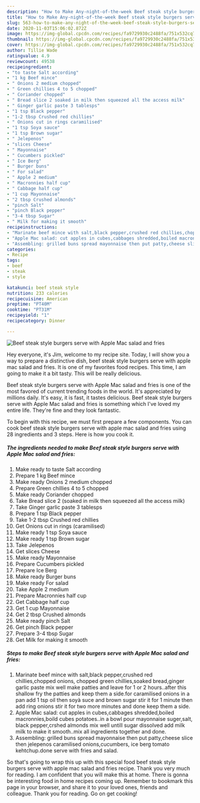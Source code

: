 ```yaml
---
description: "How to Make Any-night-of-the-week Beef steak style burgers serve with Apple Mac salad and fries"
title: "How to Make Any-night-of-the-week Beef steak style burgers serve with Apple Mac salad and fries"
slug: 563-how-to-make-any-night-of-the-week-beef-steak-style-burgers-serve-with-apple-mac-salad-and-fries
date: 2020-11-03T15:06:02.872Z
image: https://img-global.cpcdn.com/recipes/fa9729930c2488fa/751x532cq70/beef-steak-style-burgers-serve-with-apple-mac-salad-and-fries-recipe-main-photo.jpg
thumbnail: https://img-global.cpcdn.com/recipes/fa9729930c2488fa/751x532cq70/beef-steak-style-burgers-serve-with-apple-mac-salad-and-fries-recipe-main-photo.jpg
cover: https://img-global.cpcdn.com/recipes/fa9729930c2488fa/751x532cq70/beef-steak-style-burgers-serve-with-apple-mac-salad-and-fries-recipe-main-photo.jpg
author: Tillie Wade
ratingvalue: 4.9
reviewcount: 49538
recipeingredient:
- "to taste Salt according"
- "1 kg Beef mince"
- " Onions 2 medium chopped"
- " Green chillies 4 to 5 chopped"
- " Coriander chopped"
- " Bread slice 2 soaked in milk then squeezed all the access milk"
- " Ginger garlic paste 3 tablesps"
- "1 tsp Black pepper"
- "1-2 tbsp Crushed red chillies"
- " Onions cut in rings caramilised"
- "1 tsp Soya sauce"
- "1 tsp Brown sugar"
- " Jelepenos"
- "slices Cheese"
- " Mayonnaise"
- " Cucumbers pickled"
- " Ice Berg"
- " Burger buns"
- " For salad"
- " Apple 2 medium"
- " Macronnies half cup"
- " Cabbage half cup"
- "1 cup Mayonnaise"
- "2 tbsp Crushed almonds"
- "pinch Salt"
- "pinch Black pepper"
- "3-4 tbsp Sugar"
- " Milk for making it smooth"
recipeinstructions:
- "Marinate beef mince with salt,black pepper,crushed red chillies,chopped onions, chopped green chillies,soaked bread,ginger garlic paste mix well make patties and leave for 1 or 2 hours..after this shallow fry the patties and keep them a side.for caramilised onions in a pan add 1 tsp oil then soyà suce and brown sugar stir it for 1 minute then add ring onions stir it for two more minutes and done keep them a side."
- "Apple Mac salad: cut apples in cubes,cabbages shredded,boiled macronnies,boild cubes potatoes..in a bowl pour mayonnaise suger,salt, black pepper,crshed almonds mix well untill sugar dissolved add milk milk to make it smooth..mix all ingredients together and done."
- "Assembling: grilled buns spread mayonnaise then put patty,cheese slice then jelepenos caramilised onions,cucumbers, ice berg tomato kehtchup.done serve with fries and salad."
categories:
- Recipe
tags:
- beef
- steak
- style

katakunci: beef steak style 
nutrition: 233 calories
recipecuisine: American
preptime: "PT40M"
cooktime: "PT31M"
recipeyield: "1"
recipecategory: Dinner

---
```



![Beef steak style burgers serve with Apple Mac salad and fries](https://img-global.cpcdn.com/recipes/fa9729930c2488fa/751x532cq70/beef-steak-style-burgers-serve-with-apple-mac-salad-and-fries-recipe-main-photo.jpg)

Hey everyone, it's Jim, welcome to my recipe site. Today, I will show you a way to prepare a distinctive dish, beef steak style burgers serve with apple mac salad and fries. It is one of my favorites food recipes. This time, I am going to make it a bit tasty. This will be really delicious.



Beef steak style burgers serve with Apple Mac salad and fries is one of the most favored of current trending foods in the world. It's appreciated by millions daily. It's easy, it is fast, it tastes delicious. Beef steak style burgers serve with Apple Mac salad and fries is something which I've loved my entire life. They're fine and they look fantastic.


To begin with this recipe, we must first prepare a few components. You can cook beef steak style burgers serve with apple mac salad and fries using 28 ingredients and 3 steps. Here is how you cook it.

<!--inarticleads1-->

##### The ingredients needed to make Beef steak style burgers serve with Apple Mac salad and fries:

1. Make ready to taste Salt according
1. Prepare 1 kg Beef mince
1. Make ready  Onions 2 medium chopped
1. Prepare  Green chillies 4 to 5 chopped
1. Make ready  Coriander chopped
1. Take  Bread slice 2 (soaked in milk then squeezed all the access milk)
1. Take  Ginger garlic paste 3 tablesps
1. Prepare 1 tsp Black pepper
1. Take 1-2 tbsp Crushed red chillies
1. Get  Onions cut in rings (caramilised)
1. Make ready 1 tsp Soya sauce
1. Make ready 1 tsp Brown sugar
1. Take  Jelepenos
1. Get slices Cheese
1. Make ready  Mayonnaise
1. Prepare  Cucumbers pickled
1. Prepare  Ice Berg
1. Make ready  Burger buns
1. Make ready  For salad
1. Take  Apple 2 medium
1. Prepare  Macronnies half cup
1. Get  Cabbage half cup
1. Get 1 cup Mayonnaise
1. Get 2 tbsp Crushed almonds
1. Make ready pinch Salt
1. Get pinch Black pepper
1. Prepare 3-4 tbsp Sugar
1. Get  Milk for making it smooth




<!--inarticleads2-->

##### Steps to make Beef steak style burgers serve with Apple Mac salad and fries:

1. Marinate beef mince with salt,black pepper,crushed red chillies,chopped onions, chopped green chillies,soaked bread,ginger garlic paste mix well make patties and leave for 1 or 2 hours..after this shallow fry the patties and keep them a side.for caramilised onions in a pan add 1 tsp oil then soyà suce and brown sugar stir it for 1 minute then add ring onions stir it for two more minutes and done keep them a side.
1. Apple Mac salad: cut apples in cubes,cabbages shredded,boiled macronnies,boild cubes potatoes..in a bowl pour mayonnaise suger,salt, black pepper,crshed almonds mix well untill sugar dissolved add milk milk to make it smooth..mix all ingredients together and done.
1. Assembling: grilled buns spread mayonnaise then put patty,cheese slice then jelepenos caramilised onions,cucumbers, ice berg tomato kehtchup.done serve with fries and salad.




So that's going to wrap this up with this special food beef steak style burgers serve with apple mac salad and fries recipe. Thank you very much for reading. I am confident that you will make this at home. There is gonna be interesting food in home recipes coming up. Remember to bookmark this page in your browser, and share it to your loved ones, friends and colleague. Thank you for reading. Go on get cooking!
